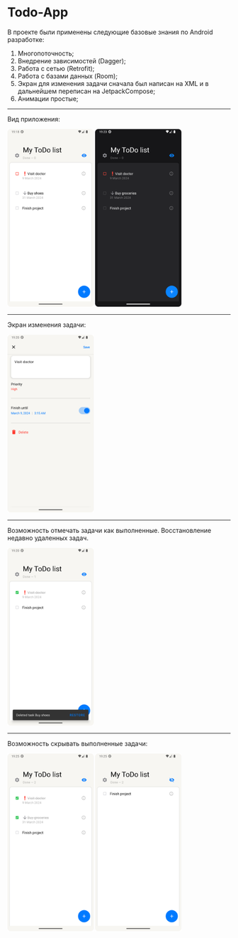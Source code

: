 # Todo-App
В проекте были применены следующие базовые знания по Android разработке:

1. Многопоточность;
2. Внедрение зависимостей (Dagger);
3. Работа с сетью (Retrofit);
4. Работа с базами данных (Room);
5. Экран для изменения задачи сначала был написан на XML и в дальнейшем переписан на JetpackCompose;
6. Анимации простые;

---
Вид приложения:

<img src="screenshots/main_screen.png" alt="LightMainScreen" height="400"/>
<img src="screenshots/dark_main_screen.png" alt="DarkMainScreen" height="400"/>

---
Экран изменения задачи:

<img src="screenshots/edit_task.png" alt="EditTask" height="400"/>

---
Возможность отмечать задачи как выполненные. Восстановление недавно удаленных задач.

<img src="screenshots/features_1.png" alt="Features" height="400"/>


---
Возможность скрывать выполненные задачи:

<img src="screenshots/list_completed.png" alt="ListTask" height="400"/>
<img src="screenshots/hide_completed.png" alt="ListUncompletedTask" height="400"/>



